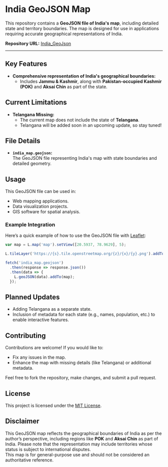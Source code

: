 # India GeoJSON Map  

This repository contains a **GeoJSON file of India's map**, including detailed state and territory boundaries. The map is designed for use in applications requiring accurate geographical representations of India.  

**Repository URL:** [India_GeoJson](https://github.com/SxryxnshS5/India_GeoJson)  

---

## Key Features  
- **Comprehensive representation of India's geographical boundaries:**  
  - Includes **Jammu & Kashmir**, along with **Pakistan-occupied Kashmir (POK)** and **Aksai Chin** as part of the state.  

## Current Limitations  
- **Telangana Missing:**  
  - The current map does not include the state of **Telangana**.  
  - Telangana will be added soon in an upcoming update, so stay tuned!  

## File Details  
- **`india_map.geojson`:**  
  The GeoJSON file representing India's map with state boundaries and detailed geometry.  

## Usage  
This GeoJSON file can be used in:  
- Web mapping applications.  
- Data visualization projects.  
- GIS software for spatial analysis.  

### Example Integration  
Here’s a quick example of how to use the GeoJSON file with [Leaflet](https://leafletjs.com):  
```javascript
var map = L.map('map').setView([20.5937, 78.9629], 5);

L.tileLayer('https://{s}.tile.openstreetmap.org/{z}/{x}/{y}.png').addTo(map);

fetch('india_map.geojson')
  .then(response => response.json())
  .then(data => {
    L.geoJSON(data).addTo(map);
  });
```  

## Planned Updates  
- Adding Telangana as a separate state.  
- Inclusion of metadata for each state (e.g., names, population, etc.) to enable interactive features.  

## Contributing  
Contributions are welcome! If you would like to:  
- Fix any issues in the map.  
- Enhance the map with missing details (like Telangana) or additional metadata.  

Feel free to fork the repository, make changes, and submit a pull request.  

## License  
This project is licensed under the [MIT License](LICENSE).  

## Disclaimer  
This GeoJSON map reflects the geographical boundaries of India as per the author’s perspective, including regions like **POK** and **Aksai Chin** as part of India. Please note that the representation may include territories whose status is subject to international disputes.  
This map is for general-purpose use and should not be considered an authoritative reference.  
